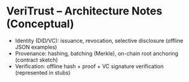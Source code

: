# VeriTrust – Architecture Notes (Conceptual)
- Identity (DID/VC): issuance, revocation, selective disclosure (offline JSON examples)
- Provenance: hashing, batching (Merkle), on-chain root anchoring (contract sketch)
- Verification: offline hash + proof + VC signature verification (represented in stubs)
